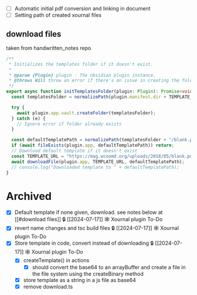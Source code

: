 - [ ] Automatic initial pdf conversion and linking in document
- [ ] Setting path of created xournal files 
## download files
taken from handwritten_notes repo
``` ts
/**
 * Initializes the templates folder if it doesn't exist.
 *
 * @param {Plugin} plugin - The obsidian plugin instance.
 * @throws Will throw an error if there's an issue in creating the folder.
 */
export async function initTemplatesFolder(plugin: Plugin): Promise<void> {
  const templatesFolder = normalizePath(plugin.manifest.dir + TEMPLATE_DIR);

  try {
    await plugin.app.vault.createFolder(templatesFolder);
  } catch (e) {
    // Ignore error if folder already exists
  }

  const defaultTemplatePath = normalizePath(templatesFolder + "/blank.pdf");
  if (await fileExists(plugin.app, defaultTemplatePath)) return;
  // Download default template if it doesn't exist
  const TEMPLATE_URL = "https://mag.wcoomd.org/uploads/2018/05/blank.pdf";
  await downloadFile(plugin.app, TEMPLATE_URL, defaultTemplatePath);
  // console.log("Downloaded template to " + defaultTemplatePath);
}
```
# Archived

- [x] Default template if none given, download. see notes below at [[#download files]] 🔒 [[2024-07-17]] 🕸️ Xournal plugin To-Do
- [x] revert name changes and tsc build files 🔒 [[2024-07-17]] 🕸️ Xournal plugin To-Do
- [x] Store template in code, convert instead of downloading 🔒 [[2024-07-17]] 🕸️ Xournal plugin To-Do
	- [x] createTemplate() in actions
		- [x] should convert the base64 to an arrayBuffer and create a file in the file system using the createBinary method
	- [x] store template as a string in a js file as base64
	- [x] remove download.ts
